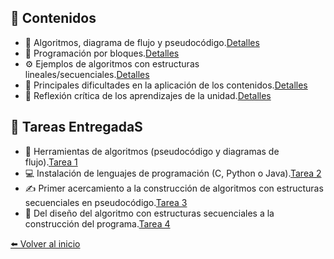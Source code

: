 ## 📖 **Contenidos**

- 🧠 Algoritmos, diagrama de flujo y pseudocódigo.[Detalles](Pseudocódigo.md)
- 🧩 Programación por bloques.[Detalles](ProgramacionB.md)
- ⚙️ Ejemplos de algoritmos con estructuras lineales/secuenciales.[Detalles](Ejemplosc.md)
- 🚧 Principales dificultades en la aplicación de los contenidos.[Detalles](dificultades.md)
- 💭 Reflexión crítica de los aprendizajes de la unidad.[Detalles](Refexion.md)

## 📑 **Tareas EntregadaS**

- 🧮 Herramientas de algoritmos (pseudocódigo y diagramas de flujo).[Tarea 1](Tareas/Naranjo_Pilar.Informe1.pdf)
- 💻 Instalación de lenguajes de programación (C, Python o Java).[Tarea 2](Tareas/Naranjo_Pilar_Instalacion.pdf)
- ✍️ Primer acercamiento a la construcción de algoritmos con estructuras secuenciales
  en pseudocódigo.[Tarea 3](Tareas/NARANJO_PILAR_PL1.psc.pdf)
- 🔧 Del diseño del algoritmo con estructuras secuenciales a la construcción del programa.[Tarea 4](Tareas/Naranjo_Pilar_Reporte_técnico.pdf)
  

[⬅️ Volver al inicio](README.md)
